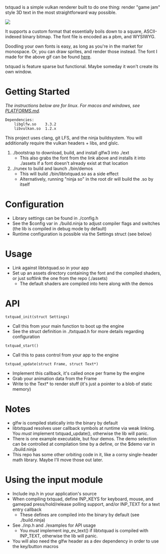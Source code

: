 txtquad is a simple vulkan renderer built to do one thing:
render "game jam" style 3D text in the most straightforward way possible.

![](media/2bp.gif)

It supports a custom format that essentially boils down
to a square, ASCII-indexed binary bitmap.
The font file is encoded as a pbm, and WYSIWYG.

Doodling your own fonts is easy,
as long as you're in the market for monospace.
Or, you can draw sprites, and render those instead.
The font I made for the above gif
can be found [here](https://github.com/acgaudette/kufont-ascii).

txtquad is feature sparse but functional.
Maybe someday it won't create its own window.

# Getting Started

_The instructions below are for linux._
_For macos and windows, see [PLATFORMS.md](PLATFORMS.md)._

```
Dependencies:
    libglfw.so    3.3.2
    libvulkan.so  1.2.x
```

This project uses clang, git LFS, and the ninja buildsystem.
You will additionally require the vulkan headers + libs, and glslc.

1. ./bootstrap to download, build, and install glfw3 into ./ext
   - This also grabs the font from the link above
     and installs it into ./assets
     if a font doesn't already exist at that location
2. ./runex to build and launch ./bin/demos
   - This will build ./bin/libtxtquad.so as a side effect
   - Alternatively,
     running "ninja so" in the root dir
     will build the .so by itself

# Configuration

- Library settings can be found in ./config.h
- See the $config var in ./build.ninja
  to adjust compiler flags and switches
  (the lib is compiled in debug mode by default)
- Runtime configuration
  is possible via the Settings struct
  (see below)

# Usage

- Link against libtxtquad.so in your app
- Set up an assets directory
  containing the font and the compiled shaders,
  or just softlink the one from the repo (./assets)
  - The default shaders are compiled into here along with the demos

# API

`txtquad_init(struct Settings)`
- Call this from your main function to boot up the engine
- See the struct definition in ./txtquad.h
  for more details regarding configuration

`txtquad_start()`
- Call this to pass control
  from your app to the engine

`txtquad_update(struct Frame, struct Text*)`
- Implement this callback,
  it's called once per frame by the engine
- Grab your animation data from the Frame
- Write to the Text* to render stuff
  (it's just a pointer to a blob of static memory)

# Notes

- glfw is compiled statically into the binary by default
- libtxtquad resolves user callback symbols at runtime via weak linking.
  You _must_ implement txtquad_update(),
  otherwise the lib will panic.
- There is one example executable, but four demos.
  The demo selection can be controlled at compilation time by a define,
  or the $demo var in ./build.ninja
- This repo has some other orbiting code in it,
  like a corny single-header math library.
  Maybe I'll move those out later.

# Using the input module

- Include inp.h in your application's source
- When compiling txtquad,
  define INP_KEYS for keyboard, mouse, and gamepad
  press/hold/release polling support,
  and/or INP_TEXT for a text entry callback
  - These defines are compiled into the binary by default
    (see ./build.ninja)
- See ./inp.h and ./examples for API usage
  - You _must_ implement inp_ev_text()
    if libtxtquad is compiled with INP_TEXT,
    otherwise the lib will panic.
- You will also need the glfw header as a dev dependency
  in order to use the key/button macros
